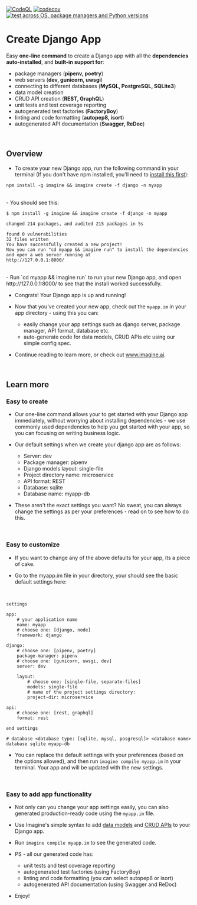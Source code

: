 [![CodeQL](https://github.com/imagineai/create-django-app/actions/workflows/codeql-analysis.yml/badge.svg)](https://github.com/imagineai/create-django-app/actions/workflows/codeql-analysis.yml) [![codecov](https://codecov.io/gh/imagineai/create-django-app/branch/master/graph/badge.svg?token=5IK4BJB4I3)](https://codecov.io/gh/imagineai/create-django-app) [![test across OS, package managers and Python versions](https://github.com/imagineai/create-django-app/actions/workflows/test_envs.yml/badge.svg)](https://github.com/imagineai/create-django-app/actions/workflows/test_envs.yml) 

<h1> Create Django App </h1>

Easy **one-line command** to create a Django app with all the **dependencies auto-installed**, and **built-in support for**:
- package managers (**pipenv, poetry**)
- web servers (**dev, gunicorn, uwsgi**)
- connecting to different databases (**MySQL, PostgreSQL, SQLite3**)
- data model creation
- CRUD API creation (**REST, GraphQL**)
- unit tests and test coverage reporting
- autogenerated test factories (**FactoryBoy**)
- linting and code formatting (**autopep8, isort**)
- autogenerated API documentation (**Swagger, ReDoc**)

<br/>

<h2> Overview </h2>

- To create your new Django app, run the following command in your terminal (If you don't have npm installed, you'll need to [install this first](https://docs.npmjs.com/cli/v7/commands/npm-install)):
```
npm install -g imagine && imagine create -f django -n myapp 
```

<br/>
- You should see this:

```
$ npm install -g imagine && imagine create -f django -n myapp 

changed 214 packages, and audited 215 packages in 5s

found 0 vulnerabilities
32 files written
You have successfully created a new project!
Now you can run "cd myapp && imagine run" to install the dependencies and open a web server running at
http://127.0.0.1:8000/
```
<br/>
- Run `cd myapp && imagine run` to run your new Django app, and open http://127.0.0.1:8000/ to see that the install worked successfully.

- Congrats! Your Django app is up and running!

- Now that you've created your new app, check out the `myapp.im` in your app directory - using this you can: 
  - easily change your app settings such as django server, package manager, API format, database etc.
  - auto-generate code for data models, CRUD APIs etc using our simple config spec. 

- Continue reading to learn more, or check out www.imagine.ai.

</br>
<h2> Learn more </h2>

<h3> Easy to create </h3>

- Our one-line command allows your to get started with your Django app immediately, without worrying about installing dependencies - we use commonly used dependencies to help you get started with your app, so you can focusing on writing business logic. 


- Our default settings when we create your django app are as follows: 
  - Server:                 dev
  - Package manager:        pipenv
  - Django models layout:   single-file
  - Project directory name: microservice
  - API format:             REST
  - Database:               sqlite
  - Database name:          myapp-db

- These aren't the exact settings you want? No sweat, you can always change the settings as per your preferences - read on to see how to do this.

<br/>

<h3> Easy to customize </h3>

- If you want to change any of the above defaults for your app, its a piece of cake.

- Go to the myapp.im file in your directory, your should see the basic default settings here:

</br>

```
settings

app:
    # your application name
    name: myapp
    # choose one: [django, node]
    framework: django

django:
    # choose one: [pipenv, poetry]
    package-manager: pipenv
    # choose one: [gunicorn, uwsgi, dev]
    server: dev

    layout:
        # choose one: [single-file, separate-files]
        models: single-file
        # name of the project settings directory:
        project-dir: microservice

api:
    # choose one: [rest, graphql]
    format: rest

end settings

# database <database type: [sqlite, mysql, posgresql]> <database name>
database sqlite myapp-db 

```
  
- You can replace the default settings with your preferences (based on the options allowed), and then run `imagine compile myapp.im` in your terminal. Your app and will be updated with the new settings.


<br/>

<h3> Easy to add app functionality </h3>

- Not only can you change your app settings easily, you can also generated production-ready code using the `myapp.im` file. 


- Use Imagine's simple syntax to add [data models](www.imagine.ai/docs/model) and [CRUD APIs](www.imagine.ai/docs/api) to your Django app. 


- Run `imagine compile myapp.im` to see the generated code.

- PS - all our generated code has:
  - unit tests and test coverage reporting
  - autogenerated test factories (using FactoryBoy)
  - linting and code formatting (you can select autopep8 or isort)
  - autogenerated API documentation (using Swagger and ReDoc)

- Enjoy!

